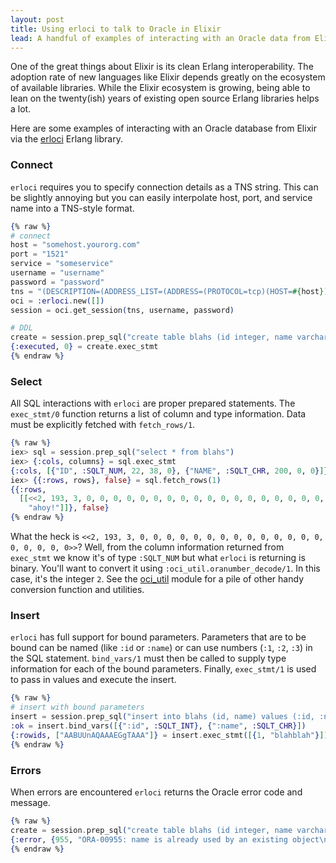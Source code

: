 ```yaml
---
layout: post
title: Using erloci to talk to Oracle in Elixir
lead: A handful of examples of interacting with an Oracle data from Elixir via the erloci Erlang library.
---
```


One of the great things about Elixir is its clean Erlang interoperability. The
adoption rate of new languages like Elixir depends greatly on the ecosystem of
available libraries. While the Elixir ecosystem is growing, being able to lean on the
twenty(ish) years of existing open source Erlang libraries helps a lot.

Here are some examples of interacting with an Oracle database from Elixir via the
[erloci](https://github.com/K2InformaticsGmbH/erloci) Erlang library.

### Connect

`erloci` requires you to specify connection details as a TNS string. This can be
slightly annoying but you can easily interpolate host, port, and service name into
a TNS-style format.

```elixir
{% raw %}
# connect
host = "somehost.yourorg.com"
port = "1521"
service = "someservice"
username = "username"
password = "password"
tns = "(DESCRIPTION=(ADDRESS_LIST=(ADDRESS=(PROTOCOL=tcp)(HOST=#{host})(PORT=#{port})))(CONNECT_DATA=(SERVICE_NAME=#{service})))"
oci = :erloci.new([])
session = oci.get_session(tns, username, password)

# DDL
create = session.prep_sql("create table blahs (id integer, name varchar(100))")
{:executed, 0} = create.exec_stmt
{% endraw %}
```

### Select

All SQL interactions with `erloci` are proper prepared statements. The `exec_stmt/0` function
returns a list of column and type information. Data must be explicitly fetched with `fetch_rows/1`.

```elixir
{% raw %}
iex> sql = session.prep_sql("select * from blahs")
iex> {:cols, columns} = sql.exec_stmt
{:cols, [{"ID", :SQLT_NUM, 22, 38, 0}, {"NAME", :SQLT_CHR, 200, 0, 0}]}
iex> {{:rows, rows}, false} = sql.fetch_rows(1)
{{:rows,
  [[<<2, 193, 3, 0, 0, 0, 0, 0, 0, 0, 0, 0, 0, 0, 0, 0, 0, 0, 0, 0, 0, 0>>,
    "ahoy!"]]}, false}
{% endraw %}
```

What the heck is `<<2, 193, 3, 0, 0, 0, 0, 0, 0, 0, 0, 0, 0, 0, 0, 0, 0, 0, 0, 0, 0, 0>>`?
Well, from the column information returned from `exec_stmt` we know it's of type `:SQLT_NUM`
but what `erloci` is returning is binary. You'll want to convert it using `:oci_util.oranumber_decode/1`.
In this case, it's the integer `2`. See the [oci_util](https://github.com/K2InformaticsGmbH/erloci/blob/master/src/oci_util.erl)
module for a pile of other handy conversion function and utilities.

### Insert

`erloci` has full support for bound parameters. Parameters that are to be bound can
be named (like `:id` or `:name`) or can use numbers (`:1`, `:2`, `:3`) in the SQL statement.
`bind_vars/1` must then be called to supply type information for each of the bound parameters.
Finally, `exec_stmt/1` is used to pass in values and execute the insert.

```elixir
{% raw %}
# insert with bound parameters
insert = session.prep_sql("insert into blahs (id, name) values (:id, :name)")
:ok = insert.bind_vars([{":id", :SQLT_INT}, {":name", :SQLT_CHR}])
{:rowids, ["AABUUnAQAAAEGgTAAA"]} = insert.exec_stmt([{1, "blahblah"}])
{% endraw %}
```

### Errors

When errors are encountered `erloci` returns the Oracle error code and message.

```elixir
{% raw %}
create = session.prep_sql("create table blahs (id integer, name varchar(100))")
{:error, {955, "ORA-00955: name is already used by an existing object\n"}} = create.exec_stmt
{% endraw %}
```

